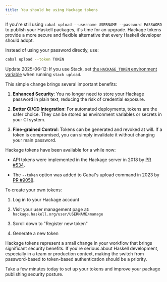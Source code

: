 ```yaml
---
title: You should be using Hackage tokens
---
```


If you're still using `cabal upload --username USERNAME --password PASSWORD` to
publish your Haskell packages, it's time for an upgrade. Hackage tokens provide
a more secure and flexible alternative that every Haskell developer should
adopt.

Instead of using your password directly, use:

```sh
cabal upload --token TOKEN
```

<aside>
Update 2025-06-12:
If you use Stack, set <a href="https://docs.haskellstack.org/en/v3.5.1/commands/upload_command/#the-hackage_key-environment-variable">the <code>HACKAGE_TOKEN</code> environment variable</a> when running <code>stack upload</code>.
</aside>

This simple change brings several important benefits:

1.  **Enhanced Security**: You no longer need to store your Hackage password in
    plain text, reducing the risk of credential exposure.

2.  **Better CI/CD Integration**: For automated deployments, tokens are the
    safer choice. They can be stored as environment variables or secrets in
    your CI system.

3.  **Fine-grained Control**: Tokens can be generated and revoked at will. If a
    token is compromised, you can simply invalidate it without changing your
    main password.

Hackage tokens have been available for a while now:

-   API tokens were implemented in the Hackage server in 2018 by
    [PR #534](https://github.com/haskell/hackage-server/pull/534).

-   The `--token` option was added to Cabal's upload command in 2023 by
    [PR #9058](https://github.com/haskell/cabal/pull/9058).

To create your own tokens:

1.  Log in to your Hackage account

2.  Visit your user management page at: `hackage.haskell.org/user/USERNAME/manage`

3.  Scroll down to "Register new token"

4.  Generate a new token

Hackage tokens represent a small change in your workflow that brings
significant security benefits. If you're serious about Haskell development,
especially in a team or production context, making the switch from
password-based to token-based authentication should be a priority.

Take a few minutes today to set up your tokens and improve your package
publishing security posture.
